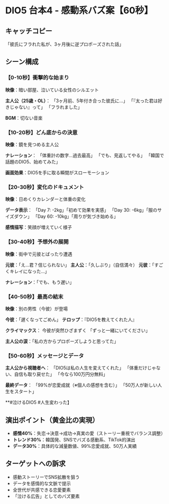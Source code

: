 # DIO5 台本4 - 感動系バズ案【60秒】

## キャッチコピー
「彼氏にフラれた私が、3ヶ月後に逆プロポーズされた話」

## シーン構成

### 【0-10秒】衝撃的な始まり
**映像**：暗い部屋、泣いている女性のシルエット

**主人公（25歳・OL）**：
「3ヶ月前、5年付き合った彼氏に...」
「『太った君は好きじゃない』って」
「フラれました」

**BGM**：切ない音楽

### 【10-20秒】どん底からの決意
**映像**：鏡を見つめる主人公

**ナレーション**：
「体重計の数字...過去最高」
「でも、見返してやる」
「韓国で話題のDIO5、始めてみた」

**画面効果**：DIO5を手に取る瞬間がスローモーション

### 【20-30秒】変化のドキュメント
**映像**：日めくりカレンダーと体重の変化

**データ表示**：
「Day 7: -2kg」「初めて効果を実感」
「Day 30: -6kg」「服のサイズダウン」
「Day 60: -10kg」「周りが気づき始める」

**感情描写**：笑顔が増えていく様子

### 【30-40秒】予想外の展開
**映像**：街中で元彼とばったり遭遇

**元彼**：「え...君？信じられない」
**主人公**：「久しぶり」（自信満々）
**元彼**：「すごくキレイになった...」

**ナレーション**：「でも、もう遅い」

### 【40-50秒】最高の結末
**映像**：別の男性（今彼）が登場

**今彼**：「遅くなってごめん」
**テロップ**：『DIO5を教えてくれた人』

**クライマックス**：
今彼が突然ひざまずく
「ずっと一緒にいてください」

**主人公の涙**：「私の方からプロポーズしようと思ってた」

### 【50-60秒】メッセージとデータ
**主人公から視聴者へ**：
「DIO5は私の人生を変えてくれた」
「体重だけじゃない、自信も取り戻せた」
「今なら100万円分無料」

**最終データ**：
「99%が恋愛成就（※個人の感想を含む）」
「50万人が新しい人生をスタート」

**#泣けるDIO5 #人生変わった】

## 演出ポイント（黄金比の実現）
- **感情40%**：失恋→決意→成功→真実の愛（ストーリー重視でバランス調整）
- **トレンド30%**：韓国発、SNSでバズる感動系、TikTok的演出
- **データ30%**：具体的な減量数値、99%恋愛成就、50万人実績

## ターゲットへの訴求
- 感動ストーリーでSNS拡散を狙う
- データを感情的な文脈で提示
- 全世代が共感できる恋愛要素
- 「泣ける広告」としてのバズ要素